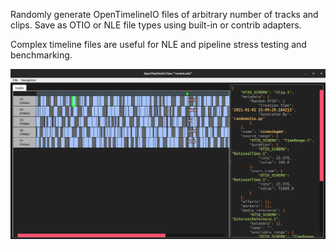 Randomly generate OpenTimelineIO files of arbitrary number of tracks and clips.
Save as OTIO or NLE file types using built-in or contrib adapters.

Complex timeline files are useful for NLE and pipeline stress testing and benchmarking.

![Image of OTIO Viewer](https://github.com/IgorRidanovic/randomOTIO/blob/master/RandomOTIO.png)
